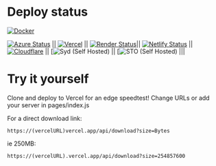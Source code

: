 # Deploy status
[![Docker](https://github.com/xiliourt/VercelSpeedtest-Next.JS/actions/workflows/docker.yml/badge.svg)](https://js.s.xiliourt.ovh/)


[![Azure Status](https://github.com/xiliourt/VercelSpeedtest-Next.JS/actions/workflows/azureDeploy.yml/badge.svg)](https://speedjstest-egazh8d6gkdfefar.australiasoutheast-01.azurewebsites.net) || 
[![Vercel](https://deploy-badge.vercel.app/vercel/speedtestjs)](https://speedtestjs.vercel.app/) || 
[![Render Status](https://deploy-badge.vercel.app/?url=https%3A%2F%2Frenderjsspeedtest.onrender.com%2F&name=Render)](https://renderjsspeedtest.onrender.com)|| 
[![Netlify Status](https://api.netlify.com/api/v1/badges/cf85bd1f-e92a-4257-a689-979ffa3cf385/deploy-status)](https://speedtestnextjs.netlify.app) || 
[![Cloudflare](https://deploy-badge.vercel.app/?url=https%3A%2F%2Fspeedtestjs.pages.dev%2Fapi%2Fping&name=Cloudflare)](https://speedtestjs.pages.dev/) || 
[![Syd (Self Hosted)](https://deploy-badge.vercel.app/?url=https%3A%2F%2Fjs.s.xiliourt.ovh&name=Syd+%28Onidel) || 
[![STO (Self Hosted)](https://deploy-badge.vercel.app/?url=https%3A%2F%2Fjs.sto.xiliourt.ovh&name=STO+%28Hosthatch) |||



# Try it yourself
Clone and deploy to Vercel for an edge speedtest! Change URLs or add your server in pages/index.js

For a direct download link:
```
https://(vercelURL)vercel.app/api/download?size=Bytes
```

ie 250MB:
```
https://(vercelURL).vercel.app/api/download?size=254857600
```
